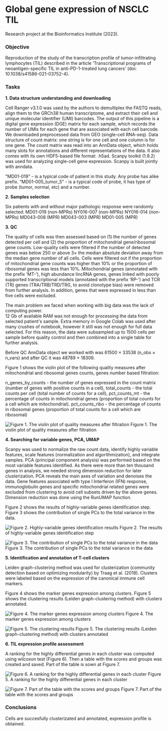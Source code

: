 ﻿# Global gene expression of NSCLC TIL

Research project at the Bioinformatics Institute (2023).

### Objective
 Reproduction of the study of the transcription profile of tumor-infiltrating lymphocytes (TIL) described in the article ‘Transcriptional programs of neoantigen-specific TIL in anti-PD-1-treated lung cancers' (doi: 10.1038/s41586-021-03752-4).

### Tasks

**1. Data structure understanding and downloading**

Cell Ranger v3.1.0 was used by the authors to demultiplex the FASTQ reads, align them to the GRCh38 human transcriptome, and extract their cell and unique molecular identifier (UMI) barcodes. The output of this pipeline is a digital gene expression (DGE) matrix for each sample, which records the number of UMIs for each gene that are associated with each cell barcode. 
We downloaded preprocessed data from GEO (single-cell RNA-seq). Data structure of count matrix: one string is for one cell and one column is for one gene. The count matrix was read into an AnnData object, which holds many slots for annotations and different representations of the data. It also comes with its own HDF5-based file format: .h5ad. Scanpy toolkit (1.9.2) was used for analyzing single-cell gene expression. Scanpy is built jointly with anndata.

"MD01-019” - is a typical code of patient in this study. Any probe has alike prefix.
“MD01-005_tumor_5” -  is a typical code of probe, it has type of probe (tumor, normal, etc) and a number.

**2. Samples selection**

Six patients with and without major pathologic response were randomly selected:
MD01-019 (non-MPRs)
NY016-007 (non-MPRs)
NY016-014 (non-MPRs)
MD043-008 (MPR)
MD043-003 (MPR)
MD01-005 (MPR)

**3. QC** 

The quality of cells was then assessed based on (1) the number of genes detected per cell and (2) the proportion of mitochondrial gene/ribosomal gene counts. Low-quality cells were filtered if the number of detected genes was below 250 or above 3× the median absolute deviation away from the median gene number of all cells. Cells were filtered out if the proportion of mitochondrial gene counts was higher than 10% or the proportion of ribosomal genes was less than 10%. Mitochondrial genes (annotated with the prefix ‘MT-’), high abundance lincRNA genes, genes linked with poorly supported transcriptional models (annotated with the prefix ‘RP-’) and TCR (TR) genes (TRA/TRB/TRD/TRG, to avoid clonotype bias) were removed from further analysis. In addition, genes that were expressed in less than five cells were excluded.

The main problem we faced when working with big data was the lack of computing power.  
12 Gb of available RAM was not enough for processing the data from selected patient's sample. Extra memory in Google Colab was used after many crushes of notebook, however it still was not enough for full data selected. For this reason, the data were subsampled up to 1500 cells per sample before quality control and then combined into a single table for further analysis.

Before QC AnnData object we worked with was 61500 × 33538 (n_obs × n_vars) and after QC it was 48789 × 18309.

Figure 1 shows the violin plot of the following quality measures after mitochondrial and ribosomal genes counts, genes number based filtration:

n_genes_by_counts - the number of genes expressed in the count matrix (number of genes with positive counts in a cell),
total_counts - the total counts per cell (total number of counts for a cell),
pct_counts_mt - the percentage of counts in mitochondrial genes (proportion of total counts for a cell which are mitochondrial).
pct_counts_ribo - the percentage of counts in ribosomal genes (proportion of total counts for a cell which are ribosomal)

![Figure 1. The violin plot of quality measures after filtration](/figures/filtration_results.png)
Figure 1. The violin plot of quality measures after filtration

**4. Searching for variable genes, PCA, UMAP**

Scanpy was used to normalize the raw count data, identify highly variable features, scale features (normalization and algorithmization), and integrate samples. PCA (principal component analysis) was performed based on the most variable features identified. As there were more than ten thousand genes in analysis, we needed strong dimension reduction for later clusterization. PCA reveals the main axes of variation and denoises the data. Gene features associated with type I Interferon (IFN) response, immunoglobulin genes and specific mitochondrial related genes were excluded from clustering to avoid cell subsets driven by the above genes. Dimension reduction was done using the RunUMAP function. 

Figure 2 shows the results of highly-variable genes identification step. Figure 3 shows the contribution of single PCs to the total variance in the data.

![Figure 2. Highly-variable genes identification results](/figures/highly_variable_genes.png)
Figure 2. The results of highly-variable genes identification step

![Figure 3. The contribution of single PCs to the total variance in the data](/figures/pca.png)
Figure 3. The contribution of single PCs to the total variance in the data

**5. Identification and annotation of T-cell clusters**

Leiden graph-clustering method was used for clusterization (community detection based on optimizing modularity) by Traag et al. (2018). 
Clusters were labeled based on the expression of the canonical immune cell markers.

Figure 4 shows the marker genes expression among clusters. Figure 5 shows the clustering results (Leiden graph-clustering method) with clusters annotated.

![Figure 4. The marker genes expression among clusters](/figures/marker_genes_expression_among_clusters.png)
Figure 4. The marker genes expression among clusters

![Figure 5. The clustering results](/figures/leiden_clusters_annotated.png)
Figure 5. The clustering results (Leiden graph-clustering method) with clusters annotated

**6. TIL expression profile assessment**

A ranking for the highly differential genes in each cluster was computed using wilcoxon test (Figure 6). Then a table with the scores and groups was created and saved. Part of the table is sown at Figure 7.

![Figure 6. A ranking for the highly differential genes in each cluster](/figures/highly_differential_genes.png)
Figure 5. A ranking for the highly differential genes in each cluster

![Figure 7. Part of the table with the scores and groups](/figures/ranked.jpg)
Figure 7. Part of the table with the scores and groups

### Conclusions

Cells are succesfully clusterizated and annotated, expression profile is obtained.

